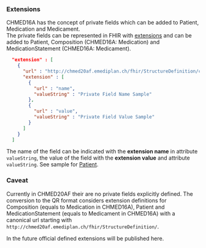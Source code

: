 ### Extensions

CHMED16A has the concept of private fields which can be added to Patient, Medication and Medicament.   
The private fields can be represented in FHIR with [extensions](http://hl7.org/fhir/extensibility.html#Extension) and
can be added to Patient, Composition (CHMED16A: Medication) and MedicationStatement (CHMED16A: Medicament).


```json
  "extension" : [
    {
      "url" : "http://chmed20af.emediplan.ch/fhir/StructureDefinition/chmed-private-field",
      "extension" : [
        {
          "url" : "name",
          "valueString" : "Private Field Name Sample"
        },
        {
          "url" : "value",
          "valueString" : "Private Field Value Sample"
        }
      ]
    }
  ]
```

The name of the field can be indicated with the **extension name** in attribute `valueString`, the value of the field with the **extension value** and attribute `valueString`. See sample for [Patient](Patient-card-patient-ext.html).

### Caveat

Currently in CHMED20AF their are no private fields explicitly defined. The conversion to the QR format considers extension definitions for Composition (equals to Medication in CHMED16A), Patient and MedicationStatement (equals to Medicament in CHMED16A) with a canonical url starting with `http://chmed20af.emediplan.ch/fhir/StructureDefinition/`.

In the future official defined extensions will be published here.





